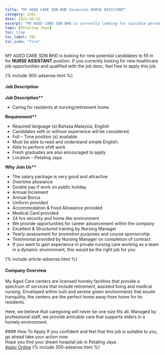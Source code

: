 ```yaml
---
title: "MY AGED CARE SDN BHD Vacancies NURSE ASSISTANT" 
category: Jobs 
date: 2021-04-22 
excerpt: "MY AGED CARE SDN BHD is currently looking for suitable person to fill in the NURSE ASSISTANT which positioned at Petaling Jaya" 
tags: [Petaling Jaya] 
toc: true 
toc_label: TOC 
toc_icon: "fire" 
--- 
```


<p>MY AGED CARE SDN BHD is looking for new potential candidates to fill in for <b>NURSE ASSISTANT</b> position. If you currently looking for new healthcare job opportunities and qualified with the job desc, feel free to apply this job.
</p>{% include 300-adsense.html %} 
<div><div><h4>Job Description</h4></div><div><div><span><div><p><strong>Job Description**</strong></p><ul><li>Caring for residents at nursing/retirement home</li></ul><p><strong>Requirement**</strong></p><ul><li>Required language (s):Bahasa Malaysia, English</li><li>Candidates with or without experience will be considered.</li><li>Full &#8211; Time position (s) available.</li><li>Must be able to read and understand simple English.</li><li>Able to perform shift work</li><li>Fresh graduates are also encouraged to apply</li><li>Location &#8211; Petaling Jaya</li></ul><p><strong>Why Join Us**</strong></p><ul><li>The salary package is very good and attractive</li><li>Overtime allowance</li><li>Double pay if work on public holiday</li><li>Annual Increment</li><li>Annual Bonus</li><li>Uniform provided</li><li>Accommodation &amp; Food Allowance provided</li><li>Medical Card provided</li><li>24 hrs security and home like environment</li><li>We provide opportunities for career advancement within the company</li><li>Excellent &amp; Structured training by Nursing Manager</li><li>Yearly assessment for promotion purposes and course sponsorship</li><li>Testimonial provided by Nursing Manager on completion of contract</li><li>If you want to gain experience in private nursing care working as a team in a dynamic environment, this would be the right job for you</li></ul></div></span></div></div></div> 
{% include article-adsense.html %} 
<div><div><h4>Company Overview</h4></div><div><div><span><div><p>My Aged Care centers are licensed homely facilities that provide a spectrum of services that include retirement, assisted living and medical nursing. Enveloped within lush and serene green environments that exude tranquility, the centers are the perfect home away from home for its residents.</p><p>Here, we believe that caregiving will never be one size fits all. Managed by professional staff, we provide amicable care that supports elders in a homely environment.</p></div></span></div></div></div> 
#### How To Apply 
If you confident and feel that this job is suitable to you, go ahead take your action now. <br/> 
Hope you find your dream hospital job in Petaling Jaya. <br/> 
<a href="https://www.jobstreet.com.my/en/job/nurse-assistant-4526787?jobId=jobstreet-my-job-4526787" class="btn btn--warning" target="_blank" rel="nofollow noopenner">Apply Online</a> 
{% include 300-adsense.html %} 
